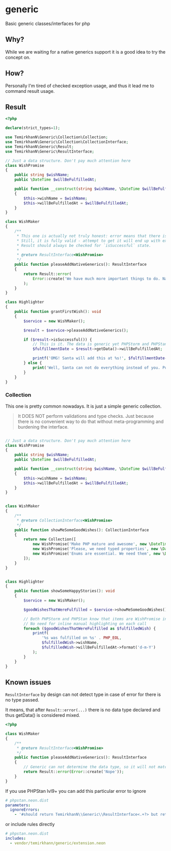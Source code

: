 # generic
Basic generic classes/interfaces for php

## Why?

While we are waiting for a native generics support it is a good idea to try the concept on.  

## How?

Personally I'm tired of checked exception usage, and thus it lead me to command result usage.  

## Result

```php
<?php

declare(strict_types=1);

use TemirkhanN\Generic\Collection\Collection;
use TemirkhanN\Generic\Collection\CollectionInterface;
use TemirkhanN\Generic\Result;
use TemirkhanN\Generic\ResultInterface;

// Just a data structure. Don't pay much attention here
class WishPromise
{
    public string $wishName;
    public \DateTime $willBeFulfilledAt;

    public function __construct(string $wishName, \DateTime $willBeFulfilledAt)
    {
        $this->wishName = $wishName;
        $this->willBeFulfilledAt = $willBeFulfilledAt;
    }
}

class WishMaker
{
    /**
     * This one is actually not truly honest: error means that there is no data.
     * Still, it is fully valid - attempt to get it will end up with exception.  
     * Result should always be checked for `isSuccessful` state. 
     *
     * @return ResultInterface<WishPromise>
     */
    public function pleaseAddNativeGenerics(): ResultInterface
    {
        return Result::error(
            Error::create('We have much more important things to do. Named parameters, breaking Liskov and stuff.')
        );
    }
}

class Highlighter
{
    public function grantFirstWish(): void
    {
        $service = new WishMaker();

        $result = $service->pleaseAddNativeGenerics();

        if ($result->isSuccessful()) {
            // This is it. The data is generic yet PHPStorm and PHPStan know what particular type it is
            $fulfillmentDate = $result->getData()->willBeFulfilledAt;

            printf('OMG! Santa will add this at %s!', $fulfillmentDate->format('d-m-Y'));
        } else {
            print('Well, Santa can not do everything instead of you. Put some effort by yourself.');
        }
    }
}
```

### Collection

This one is pretty common nowadays. It is just a simple generic collection.  
> It DOES NOT perform validations and type checks. Just because there is no convenient way to do that 
> without meta-programming and burdening the interface.


```php

// Just a data structure. Don't pay much attention here
class WishPromise
{
    public string $wishName;
    public \DateTime $willBeFulfilledAt;

    public function __construct(string $wishName, \DateTime $willBeFulfilledAt)
    {
        $this->wishName = $wishName;
        $this->willBeFulfilledAt = $willBeFulfilledAt;
    }
}


class WishMaker
{
    /**
     * @return CollectionInterface<WishPromise>
     */
    public function showMeSomeGoodWishes(): CollectionInterface
    {
        return new Collection([
            new WishPromise('Make PHP mature and awesome', new \DateTime('03 December 2015')),
            new WishPromise('Please, we need typed properties', new \DateTime('28 November 2019')),
            new WishPromise('Enums are essential. We need them', new \DateTime('25 November 2021')),
        ]);
    }
}


class Highlighter
{
    public function showSomeHappyStories(): void
    {
        $service = new WishMaker();

        $goodWishesThatWereFulfilled = $service->showMeSomeGoodWishes();

        // Both PHPStorm and PHPStan know that items are WishPromise instances
        // No need for inline manual highlighting on each call
        foreach ($goodWishesThatWereFulfilled as $fulfilledWish) {
            printf(
                '%s was fulfilled on %s' . PHP_EOL,
                $fulfilledWish->wishName,
                $fulfilledWish->willBeFulfilledAt->format('d-m-Y')
            );
        }
    }
}
```

## Known issues

`ResultInterface` by design can not detect type in case of error for there is no type passed.  

It means, that after `Result::error(...)` there is no data type declared and thus getData() is considered mixed. 

```php
<?php

class WishMaker
{
    /**
     * @return ResultInterface<WishPromise>
     */
    public function pleaseAddNativeGenerics(): ResultInterface
    {
        // Generic can not determine the data type, so it will not match ResultInterface<WishPromise>
        return Result::error(Error::create('Nope'));
    }
}

```

If you use PHPStan lvl9+ you can add this particular error to ignore  
```yaml
# phpstan.neon.dist
parameters:
  ignoreErrors:
    - '#should return TemirkhanN\\Generic\\ResultInterface<.+?> but returns TemirkhanN\\Generic\\Result<mixed>#'
```

or include rules directly

```yaml
# phpstan.neon.dist
includes:
  - vendor/temirkhann/generic/extension.neon
```
